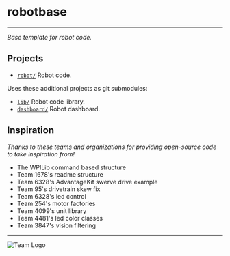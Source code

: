# robotbase

---
_Base template for robot code._

## Projects
- [`robot/`](robot/src/main/kotlin/org/team9432) Robot code.

Uses these additional projects as git submodules:
- [`lib/`](https://github.com/Team-8-bit/robot-lib) Robot code library.
- [`dashboard/`](https://github.com/Team-8-bit/dashboard) Robot dashboard.


## Inspiration

_Thanks to these teams and organizations for providing open-source code to take inspiration from!_

- The WPILib command based structure
- Team 1678's readme structure
- Team 6328's AdvantageKit swerve drive example
- Team 95's drivetrain skew fix
- Team 6328's led control
- Team 254's motor factories
- Team 4099's unit library
- Team 4481's led color classes
- Team 3847's vision filtering

---

![Team Logo](https://github.com/Team-8-bit/2024-Sonic/assets/87742096/9f2b265a-bd20-4c62-a7e0-9c9973b29a20)
